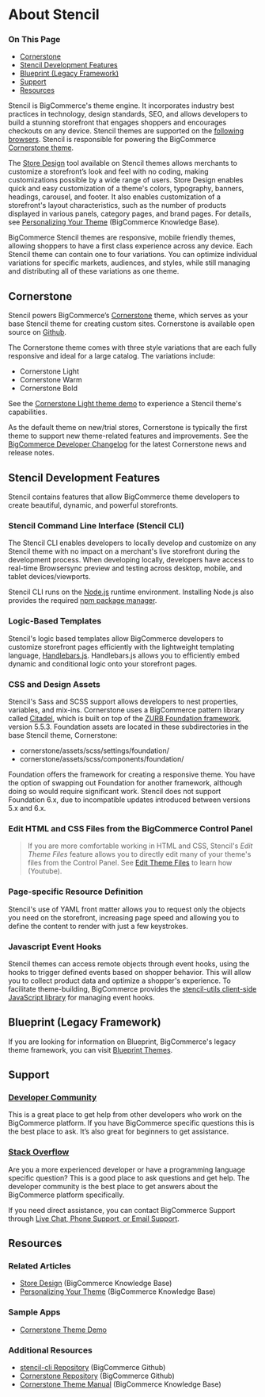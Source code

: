 # About Stencil

<div class="otp" id="no-index">

### On This Page
- [Cornerstone](#cornerstone)
- [Stencil Development Features](#stencil-development-features)
- [Blueprint (Legacy Framework)](#blueprint-legacy-framework)
- [Support](#support)
- [Resources](#resources)

</div>

Stencil is BigCommerce's theme engine. It incorporates industry best practices in technology, design standards, SEO, and allows developers to build a stunning storefront that engages shoppers and encourages checkouts on any device. Stencil themes are supported on the [following browsers](https://support.bigcommerce.com/s/article/Themes-Supported-Browsers). Stencil is responsible for powering the BigCommerce [Cornerstone theme](#about_cornerstone).

The [Store Design](/stencil-docs/configure-store-design-ui/store-design-overview) tool available on Stencil themes allows merchants to customize a storefront’s look and feel with no coding, making customizations possible by a wide range of users.  Store Design enables quick and easy customization of a theme's colors, typography, banners, headings, carousel, and footer. It also enables customization of a storefront's layout characteristics, such as the number of products displayed in various panels, category pages, and brand pages. For details, see [Personalizing Your Theme](https://support.bigcommerce.com/articles/Learning/Personalizing-your-New-Theme) (BigCommerce Knowledge Base). 

BigCommerce Stencil themes are responsive, mobile friendly themes, allowing shoppers to have a first class experience across any device. Each Stencil theme can contain one to four variations. You can optimize individual variations for specific markets, audiences, and styles, while still managing and distributing all of these variations as one theme.

## Cornerstone

Stencil powers BigCommerce’s [Cornerstone](https://github.com/bigcommerce/cornerstone) theme, which serves as your base Stencil theme for creating custom sites. Cornerstone is available open source on [Github](https://github.com/bigcommerce/cornerstone).

The Cornerstone theme comes with three style variations that are each fully responsive and ideal for a large catalog. The variations include:

* Cornerstone Light
* Cornerstone Warm
* Cornerstone Bold

See the [Cornerstone Light theme demo](http://cornerstone-light-demo.mybigcommerce.com/) to experience a Stencil theme's capabilities.

As the default theme on new/trial stores, Cornerstone is typically the first theme to support new theme-related features and improvements. See the [BigCommerce Developer Changelog](https://developer.bigcommerce.com/changelog) for the latest Cornerstone news and release notes.

## Stencil Development Features

Stencil contains features that allow BigCommerce theme developers to create beautiful, dynamic, and powerful storefronts.

### Stencil Command Line Interface (Stencil CLI)

The Stencil CLI enables developers to locally develop and customize on any Stencil theme with no impact on a merchant's live storefront during the development process. When developing locally, developers have access to real-time Browsersync preview and testing across desktop, mobile, and tablet devices/viewports.

Stencil CLI runs on the [Node.js](https://nodejs.org/en/) runtime environment. Installing Node.js also provides the required [npm package manager](https://www.npmjs.com/package/npm).

### Logic-Based Templates

Stencil's logic based templates allow BigCommerce developers to customize storefront pages efficiently with the lightweight templating language, [Handlebars.js](https://handlebarsjs.com/). Handlebars.js allows you to efficiently embed dynamic and conditional logic onto your storefront pages.

### CSS and Design Assets

Stencil's Sass and SCSS support allows developers to nest properties, variables, and mix-ins. Cornerstone uses a BigCommerce pattern library called [Citadel](https://www.npmjs.com/package/@bigcommerce/citadel), which is built on top of the [ZURB Foundation framework](https://foundation.zurb.com/sites/docs/), version 5.5.3. Foundation assets are located in these subdirectories in the base Stencil theme, Cornerstone:

* <span class="fp">cornerstone/assets/scss/settings/foundation/</span>
* <span class="fp">cornerstone/assets/scss/components/foundation/</span>

Foundation offers the framework for creating a responsive theme. You have the option of swapping out Foundation for another framework, although doing so would require significant work. Stencil does not support Foundation 6.x, due to incompatible updates introduced between versions 5.x and 6.x.

<div class="HubBlock--callout">
<div class="CalloutBlock--">
<div class="HubBlock-content">

<!-- theme:  -->

### Edit HTML and CSS Files from the BigCommerce Control Panel
> If you are more comfortable working in HTML and CSS, Stencil's *Edit Theme Files* feature allows you to directly edit many of your theme's files from the Control Panel. See [Edit Theme Files](https://www.youtube.com/watch?v=waJ1dg_dAh8&index=related) to learn how (Youtube).

</div>
</div>
</div>

### Page-specific Resource Definition

Stencil's use of YAML front matter allows you to request only the objects you need on the storefront, increasing page speed and allowing you to define the content to render with just a few keystrokes.

### Javascript Event Hooks

Stencil themes can access remote objects through event hooks, using the hooks to trigger defined events based on shopper behavior. This will allow you to collect product data and optimize a shopper's experience. To facilitate theme-building, BigCommerce provides the [stencil-utils client-side JavaScript library](/stencil-docs/adding-event-hooks-to-your-theme/stencil-utils-api-reference) for managing event hooks.

## Blueprint (Legacy Framework)

If you are looking for information on Blueprint, BigCommerce's legacy theme framework, you can visit [Blueprint Themes](https://developer.bigcommerce.com/legacy/blueprint-themes).

## Support

### [Developer Community](https://support.bigcommerce.com/s/group/0F913000000HLjECAW/bigcommerce-developers)
This is a great place to get help from other developers who work on the BigCommerce platform. If you have BigCommerce specific questions this is the best place to ask. It’s also great for beginners to get assistance.

### [Stack Overflow](https://stackoverflow.com/questions/tagged/bigcommerce)
Are you a more experienced developer or have a programming language specific question? This is a good place to ask questions and get help. The developer community is the best place to get answers about the BigCommerce platform specifically.

If you need direct assistance, you can contact BigCommerce Support through [Live Chat, Phone Support, or Email Support](https://support.bigcommerce.com/s/contact).

## Resources

### Related Articles

* [Store Design](https://forum.bigcommerce.com/s/article/Store-Design) (BigCommerce Knowledge Base)
* [Personalizing Your Theme](https://support.bigcommerce.com/articles/Learning/Personalizing-your-New-Theme) (BigCommerce Knowledge Base)

### Sample Apps

* [Cornerstone Theme Demo](http://cornerstone-light-demo.mybigcommerce.com/)

### Additional Resources
* [stencil-cli Repository](https://github.com/bigcommerce/stencil-cli) (BigCommerce Github)
* [Cornerstone Repository](https://github.com/bigcommerce/cornerstone) (BigCommerce Github)
* [Cornerstone Theme Manual](https://support.bigcommerce.com/s/article/Cornerstone-Theme-Manual) (BigCommerce Knowledge Base)
